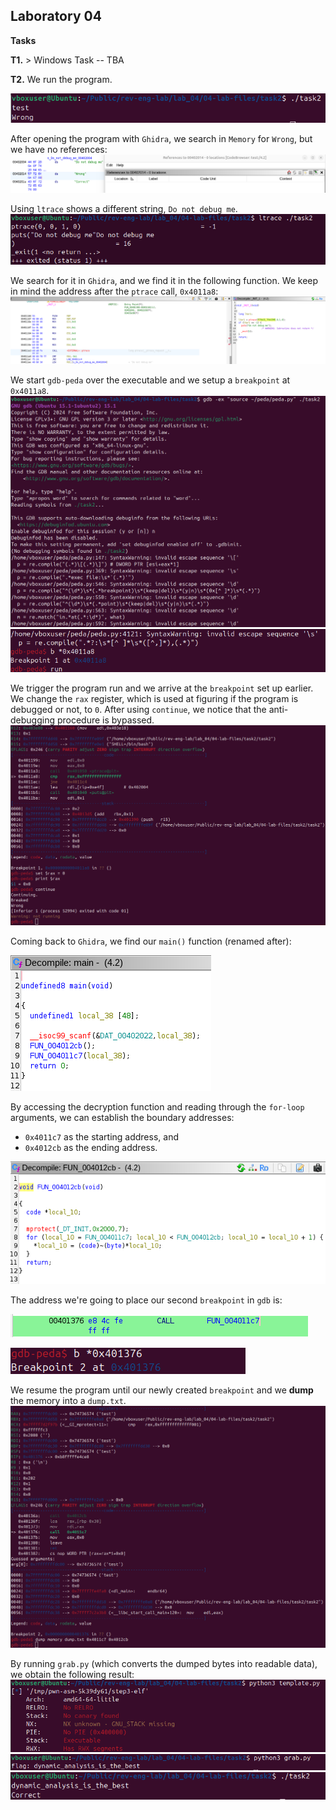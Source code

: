 ## Laboratory 04

**Tasks**

**T1.** > Windows Task -- TBA

**T2.** We run the program.

![1](ss/1.png)

After opening the program with `Ghidra`, we search in `Memory` for `Wrong`, but we have no references:
![2](ss/2.png)

Using `ltrace` shows a different string, `Do not debug me`. 
![3](ss/3.png)

We search for it in `Ghidra`, and we find it in the following function. We keep in mind the address after the `ptrace` call, `0x4011a8`:
![4](ss/4.png)

We start `gdb-peda` over the executable and we setup a `breakpoint` at `0x4011a8`.
![5](ss/5.png)
![6](ss/6.png)

We trigger the program run and we arrive at the `breakpoint` set up earlier. We change the `rax` register, which is used at figuring if the program is debugged or not, to `0`. After using `continue`, we notice that the anti-debugging procedure is bypassed.
![7](ss/7.png)

Coming back to `Ghidra`, we find our `main()` function (renamed after):

![8](ss/8.png) 

By accessing the decryption function and reading through the `for-loop` arguments, we can establish the boundary addresses: 
- `0x4011c7` as the starting address, and
- `0x4012cb` as the ending address.
  
![9](ss/9.png)

The address we're going to place our second `breakpoint` in `gdb` is:

![10](ss/10.png)

![11](ss/11.png)

We resume the program until our newly created `breakpoint` and we **dump** the memory into a `dump.txt`. 
![12](ss/12.png)

By running `grab.py` (which converts the dumped bytes into readable data), we obtain the following result:
![13](ss/13.png)
![14](ss/14.png)
![15](ss/15.png)

